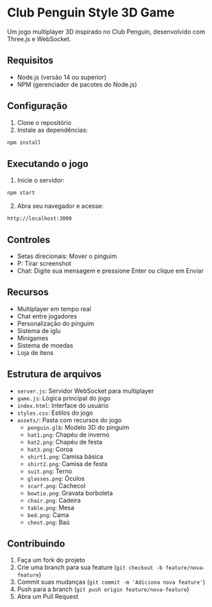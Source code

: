 # Club Penguin Style 3D Game

Um jogo multiplayer 3D inspirado no Club Penguin, desenvolvido com Three.js e WebSocket.

## Requisitos

- Node.js (versão 14 ou superior)
- NPM (gerenciador de pacotes do Node.js)

## Configuração

1. Clone o repositório
2. Instale as dependências:
```bash
npm install
```

## Executando o jogo

1. Inicie o servidor:
```bash
npm start
```

2. Abra seu navegador e acesse:
```
http://localhost:3000
```

## Controles

- Setas direcionais: Mover o pinguim
- P: Tirar screenshot
- Chat: Digite sua mensagem e pressione Enter ou clique em Enviar

## Recursos

- Multiplayer em tempo real
- Chat entre jogadores
- Personalização do pinguim
- Sistema de iglu
- Minigames
- Sistema de moedas
- Loja de itens

## Estrutura de arquivos

- `server.js`: Servidor WebSocket para multiplayer
- `game.js`: Lógica principal do jogo
- `index.html`: Interface do usuário
- `styles.css`: Estilos do jogo
- `assets/`: Pasta com recursos do jogo
  - `penguin.glb`: Modelo 3D do pinguim
  - `hat1.png`: Chapéu de inverno
  - `hat2.png`: Chapéu de festa
  - `hat3.png`: Coroa
  - `shirt1.png`: Camisa básica
  - `shirt2.png`: Camisa de festa
  - `suit.png`: Terno
  - `glasses.png`: Óculos
  - `scarf.png`: Cachecol
  - `bowtie.png`: Gravata borboleta
  - `chair.png`: Cadeira
  - `table.png`: Mesa
  - `bed.png`: Cama
  - `chest.png`: Baú

## Contribuindo

1. Faça um fork do projeto
2. Crie uma branch para sua feature (`git checkout -b feature/nova-feature`)
3. Commit suas mudanças (`git commit -m 'Adiciona nova feature'`)
4. Push para a branch (`git push origin feature/nova-feature`)
5. Abra um Pull Request 